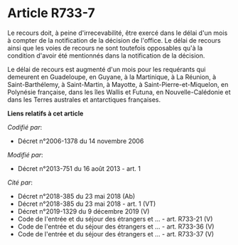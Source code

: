 # Article R733-7

Le recours doit, à peine d'irrecevabilité, être exercé dans le délai d'un mois à compter de la notification de la décision de
l'office. Le délai de recours ainsi que les voies de recours ne sont toutefois opposables qu'à la condition d'avoir été
mentionnés dans la notification de la décision. 

Le délai de recours est augmenté d'un mois pour les requérants qui demeurent en Guadeloupe, en Guyane, à la Martinique, à La
Réunion, à Saint-Barthélemy, à Saint-Martin, à Mayotte, à Saint-Pierre-et-Miquelon, en Polynésie française, dans les îles
Wallis et Futuna, en Nouvelle-Calédonie et dans les Terres australes et antarctiques françaises.

**Liens relatifs à cet article**

_Codifié par_:

  - Décret n°2006-1378 du 14 novembre 2006

_Modifié par_:

  - Décret n°2013-751 du 16 août 2013 - art. 1

_Cité par_:

  - Décret n°2018-385 du 23 mai 2018 (Ab)
  - Décret n°2018-385 du 23 mai 2018 - art. 1 (VT)
  - Décret n°2019-1329 du 9 décembre 2019 (V)
  - Code de l'entrée et du séjour des étrangers et ... - art. R733-21 (V)
  - Code de l'entrée et du séjour des étrangers et ... - art. R733-36 (V)
  - Code de l'entrée et du séjour des étrangers et ... - art. R733-37 (V)
